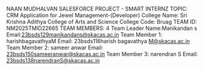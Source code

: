 NAAN MUDHALVAN SALESFORCE PROJECT - SMART INTERNZ TOPIC: CRM Application for Jewel Management-(Developer)
College Name: Sri Krishna Adithya College of Arts and Science
College Code: Bruag
TEAM ID: NM2025TMID22665
TEAM MEMBERS: 4
Team Leader Name:Manikandan s
Email:23bsds129manikandans@skacas.ac.in
Team Member 1: harishbagavathyaM Email: 23bsds116harish bagavathya M@skacas.ac.in
Team Member 2: sameer anwar  Email: 23bsds150sameeranwar@skacas.ac.in
Team Member 3: narendran S  Email: 23bsds138narendranS@skacas.ac.in
